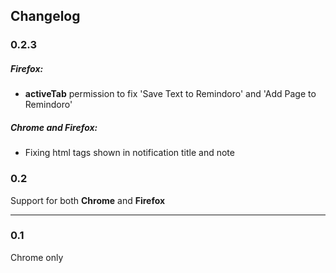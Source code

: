 ## Changelog

### 0.2.3

##### Firefox:
- **activeTab** permission to fix 'Save Text to Remindoro' and 'Add Page to Remindoro'

##### Chrome and Firefox:
- Fixing html tags shown in notification title and note

### 0.2
Support for both **Chrome** and **Firefox**

********

### 0.1

Chrome only
